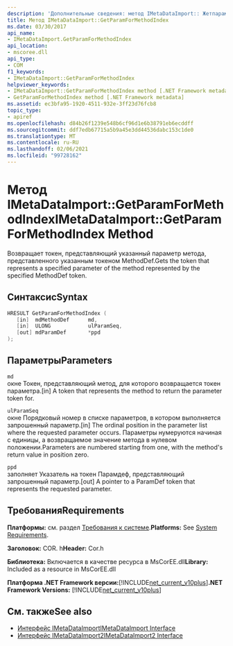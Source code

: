 ```yaml
---
description: 'Дополнительные сведения: метод IMetaDataImport:: Жетпарамформесодиндекс'
title: Метод IMetaDataImport::GetParamForMethodIndex
ms.date: 03/30/2017
api_name:
- IMetaDataImport.GetParamForMethodIndex
api_location:
- mscoree.dll
api_type:
- COM
f1_keywords:
- IMetaDataImport::GetParamForMethodIndex
helpviewer_keywords:
- IMetaDataImport::GetParamForMethodIndex method [.NET Framework metadata]
- GetParamForMethodIndex method [.NET Framework metadata]
ms.assetid: ec3bfa95-1920-4511-932e-3ff23d76fcb8
topic_type:
- apiref
ms.openlocfilehash: d84b26f1239e548b6cf96d1e6b38791eb6ecddff
ms.sourcegitcommit: ddf7edb67715a5b9a45e3dd44536dabc153c1de0
ms.translationtype: MT
ms.contentlocale: ru-RU
ms.lasthandoff: 02/06/2021
ms.locfileid: "99728162"
---
```

# <a name="imetadataimportgetparamformethodindex-method"></a><span data-ttu-id="233cf-103">Метод IMetaDataImport::GetParamForMethodIndex</span><span class="sxs-lookup"><span data-stu-id="233cf-103">IMetaDataImport::GetParamForMethodIndex Method</span></span>

<span data-ttu-id="233cf-104">Возвращает токен, представляющий указанный параметр метода, представленного указанным токеном MethodDef.</span><span class="sxs-lookup"><span data-stu-id="233cf-104">Gets the token that represents a specified parameter of the method represented by the specified MethodDef token.</span></span>  
  
## <a name="syntax"></a><span data-ttu-id="233cf-105">Синтаксис</span><span class="sxs-lookup"><span data-stu-id="233cf-105">Syntax</span></span>  
  
```cpp  
HRESULT GetParamForMethodIndex (  
   [in]  mdMethodDef      md,  
   [in]  ULONG            ulParamSeq,  
   [out] mdParamDef       *ppd  
);  
```  
  
## <a name="parameters"></a><span data-ttu-id="233cf-106">Параметры</span><span class="sxs-lookup"><span data-stu-id="233cf-106">Parameters</span></span>  

 `md`  
 <span data-ttu-id="233cf-107">окне Токен, представляющий метод, для которого возвращается токен параметра.</span><span class="sxs-lookup"><span data-stu-id="233cf-107">[in] A token that represents the method to return the parameter token for.</span></span>  
  
 `ulParamSeq`  
 <span data-ttu-id="233cf-108">окне Порядковый номер в списке параметров, в котором выполняется запрошенный параметр.</span><span class="sxs-lookup"><span data-stu-id="233cf-108">[in] The ordinal position in the parameter list where the requested parameter occurs.</span></span> <span data-ttu-id="233cf-109">Параметры нумеруются начиная с единицы, а возвращаемое значение метода в нулевом положении.</span><span class="sxs-lookup"><span data-stu-id="233cf-109">Parameters are numbered starting from one, with the method's return value in position zero.</span></span>  
  
 `ppd`  
 <span data-ttu-id="233cf-110">заполняет Указатель на токен Парамдеф, представляющий запрошенный параметр.</span><span class="sxs-lookup"><span data-stu-id="233cf-110">[out] A pointer to a ParamDef token that represents the requested parameter.</span></span>  
  
## <a name="requirements"></a><span data-ttu-id="233cf-111">Требования</span><span class="sxs-lookup"><span data-stu-id="233cf-111">Requirements</span></span>  

 <span data-ttu-id="233cf-112">**Платформы:** см. раздел [Требования к системе](../../get-started/system-requirements.md).</span><span class="sxs-lookup"><span data-stu-id="233cf-112">**Platforms:** See [System Requirements](../../get-started/system-requirements.md).</span></span>  
  
 <span data-ttu-id="233cf-113">**Заголовок:** COR. h</span><span class="sxs-lookup"><span data-stu-id="233cf-113">**Header:** Cor.h</span></span>  
  
 <span data-ttu-id="233cf-114">**Библиотека:** Включается в качестве ресурса в MsCorEE.dll</span><span class="sxs-lookup"><span data-stu-id="233cf-114">**Library:** Included as a resource in MsCorEE.dll</span></span>  
  
 <span data-ttu-id="233cf-115">**Платформа .NET Framework версии:**[!INCLUDE[net_current_v10plus](../../../../includes/net-current-v10plus-md.md)]</span><span class="sxs-lookup"><span data-stu-id="233cf-115">**.NET Framework Versions:** [!INCLUDE[net_current_v10plus](../../../../includes/net-current-v10plus-md.md)]</span></span>  
  
## <a name="see-also"></a><span data-ttu-id="233cf-116">См. также</span><span class="sxs-lookup"><span data-stu-id="233cf-116">See also</span></span>

- [<span data-ttu-id="233cf-117">Интерфейс IMetaDataImport</span><span class="sxs-lookup"><span data-stu-id="233cf-117">IMetaDataImport Interface</span></span>](imetadataimport-interface.md)
- [<span data-ttu-id="233cf-118">Интерфейс IMetaDataImport2</span><span class="sxs-lookup"><span data-stu-id="233cf-118">IMetaDataImport2 Interface</span></span>](imetadataimport2-interface.md)
